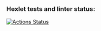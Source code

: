 ### Hexlet tests and linter status:
[![Actions Status](https://github.com/AlexeiCF/rails-project-63/actions/workflows/hexlet-check.yml/badge.svg)](https://github.com/AlexeiCF/rails-project-63/actions)